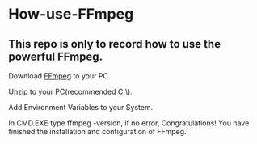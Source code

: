# How-use-FFmpeg

## This repo is only to record how to use the powerful FFmpeg.

Download [FFmpeg](https://ffmpeg.org/download.html) to your PC.

Unzip to your PC(recommended C:\\).

Add Environment Variables to your System.

In CMD.EXE type ffmpeg -version, if no error, Congratulations! You have finished the installation and configuration of FFmpeg.

